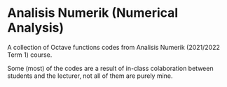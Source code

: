 # Analisis Numerik (Numerical Analysis)

A collection of Octave functions codes from Analisis Numerik (2021/2022 Term 1) course.

Some (most) of the codes are a result of in-class colaboration between students and the lecturer, not all of them are purely mine.


